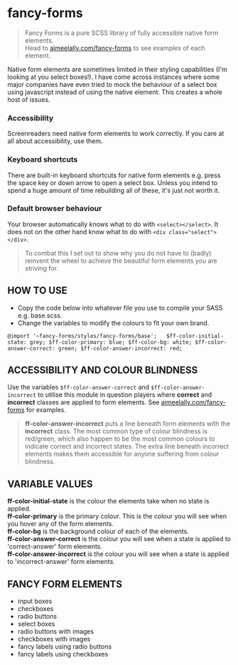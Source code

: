# fancy-forms

>Fancy Forms is a pure SCSS library of fully accessible native form elements.<br/>
Head to [aimeelally.com/fancy-forms](http://www.aimeelally.com/fancy-forms/index.html) to see examples of each element.<br/>

Native form elements are sometimes limited in their styling capabilities (I'm looking at you select boxes!). I have come across instances where some major companies have even tried to mock the behaviour of a select box using javascript instead of using the native element. This creates a whole host of issues. 

### Accessibility
Screenreaders need native form elements to work correctly. If you care at all about accessibility, use them.

### Keyboard shortcuts
There are built-in keyboard shortcuts for native form elements e.g. press the space key or down arrow to open a select box. Unless you intend to spend a huge amount of time rebuilding all of these, it's just not worth it.

### Default browser behaviour
Your browser automatically knows what to do with `<select></select>`. It does not on the other hand know what to do with `<div class="select"></div>`. 

>To combat this I set out to show why you do not have to (badly) reinvent the wheel to achieve the beautiful form elements you are striving for.

## HOW TO USE
- Copy the code below into whatever file you use to compile your SASS e.g. base.scss.
- Change the variables to modify the colours to fit your own brand.

`@import '~fancy-forms/styles/fancy-forms/base';  
$ff-color-initial-state: grey;
$ff-color-primary: blue;
$ff-color-bg: white;
$ff-color-answer-correct: green;
$ff-color-answer-incorrect: red;
`

## ACCESSIBILITY AND COLOUR BLINDNESS
Use the variables `$ff-color-answer-correct` and `$ff-color-answer-incorrect` to utilise this module in question players where **correct** and **incorrect** classes are applied to form elements. See [aimeelally.com/fancy-forms](http://www.aimeelally.com/fancy-forms/index.html) for examples.

>**ff-color-answer-incorrect** puts a line beneath form elements with the **incorrect** class. The most common type of colour blindness is red/green, which also happen to be the most common colours to indicate correct and incorrect states. The extra line beneath incorrect elements makes them accessible for anyone suffering from colour blindness.

## VARIABLE VALUES
**ff-color-initial-state** is the colour the elements take when no state is applied.</br>
**ff-color-primary** is the primary colour. This is the colour you will see when you hover any of the form elements.</br>
**ff-color-bg** is the background colour of each of the elements.</br>
**ff-color-answer-correct** is the colour you will see when a state is applied to 'correct-answer' form elements.</br>
**ff-color-answer-incorrect** is the colour you will see when a state is applied to 'incorrect-answer' form elements.</br>

## FANCY FORM ELEMENTS
- input boxes
- checkboxes
- radio buttons
- select boxes
- radio buttons with images
- checkboxes with images
- fancy labels using radio buttons
- fancy labels using checkboxes